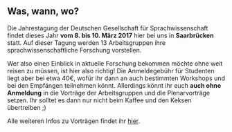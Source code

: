 ## Was, wann, wo?

Die Jahrestagung der Deutschen Gesellschaft für Sprachwissenschaft findet dieses Jahr **vom 8. bis 10. März 2017** hier bei uns in **Saarbrücken** statt. Auf dieser Tagung werden 13 Arbeitsgruppen ihre sprachwissenschaftliche Forschung vorstellen. 

Wer also einen Einblick in aktuelle Forschung bekommen möchte ohne weit reisen zu müssen, ist hier also richtig! Die Anmeldegebühr für Studenten liegt aber bei etwa 40€, wofür ihr dann an auch bestimmten Workshops und bei den Empfängen teilnehmen könnt. Allerdings könnt ihr euch **auch ohne Anmeldung** in die Vorträge der Arbeitsgruppen und die Plenarvorträge setzen. Ihr solltet es dann nur nicht beim Kaffee und den Keksen übertreiben ;) 

Alle weiteren Infos zu Vorträgen findet ihr [hier](http://dgfs2017.uni-saarland.de/wordpress/).
